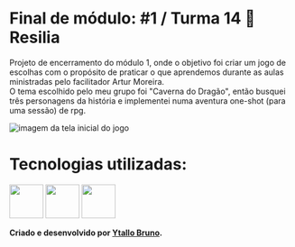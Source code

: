 # Final de módulo: #1 / Turma 14 🦇 Resilia

Projeto de encerramento do módulo 1, onde o objetivo foi criar um jogo de escolhas com o propósito de praticar o que aprendemos durante as aulas ministradas pelo facilitador Artur Moreira. <br>
O tema escolhido pelo meu grupo foi "Caverna do Dragão", então busquei três personagens da história e implementei numa aventura one-shot (para uma sessão) de rpg.

<img src="./CavernaDoDragão.png" alt="imagem da tela inicial do jogo">



# Tecnologias utilizadas:

<img src="https://cdn.jsdelivr.net/gh/devicons/devicon/icons/html5/html5-original.svg" height="60" width="60" /> <img src="https://cdn.jsdelivr.net/gh/devicons/devicon/icons/css3/css3-original.svg" height="60" width="60" /> <img src="https://cdn.jsdelivr.net/gh/devicons/devicon/icons/javascript/javascript-plain.svg" height="60" width="60" />


**Criado e desenvolvido por [Ytallo Bruno](https://www.linkedin.com/in/ytallobruno/).**
